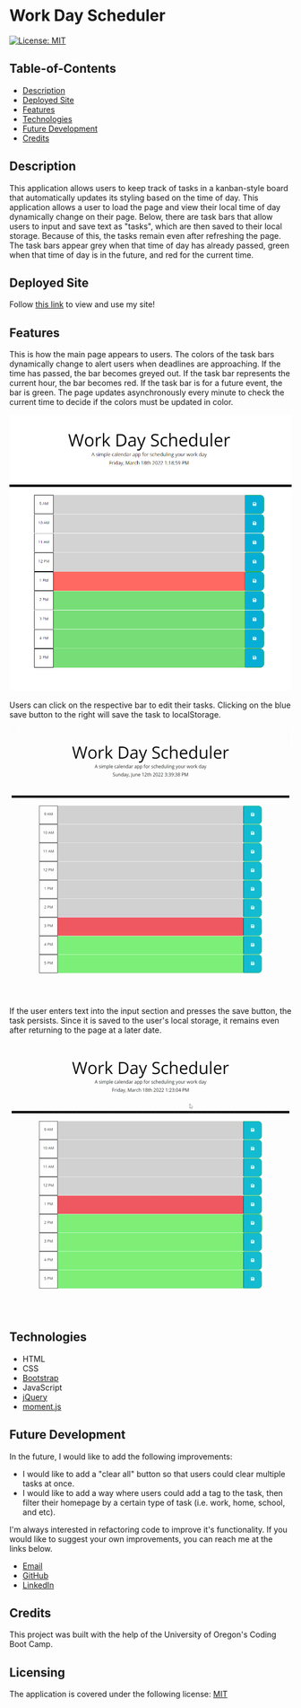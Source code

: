 # Work Day Scheduler

[![License: MIT](https://img.shields.io/badge/License-MIT-yellow.svg)](https://opensource.org/licenses/MIT)

## Table-of-Contents

- [Description](#description)
- [Deployed Site](#deployed-site)
- [Features](#features)
- [Technologies](#technologies)
- [Future Development](#future-development)
- [Credits](#credits)

## Description

This application allows users to keep track of tasks in a kanban-style board that automatically updates its styling based on the time of day. This application allows a user to load the page and view their local time of day dynamically change on their page. Below, there are task bars that allow users to input and save text as "tasks", which are then saved to their local storage. Because of this, the tasks remain even after refreshing the page. The task bars appear grey when that time of day has already passed, green when that time of day is in the future, and red for the current time.

## Deployed Site

Follow [this link](https://ashlynn4567.github.io/Work-Day-Scheduler/) to view and use my site!

## Features

This is how the main page appears to users. The colors of the task bars dynamically change to alert users when deadlines are approaching. If the time has passed, the bar becomes greyed out. If the task bar represents the current hour, the bar becomes red. If the task bar is for a future event, the bar is green. The page updates asynchronously every minute to check the current time to decide if the colors must be updated in color.

<p align="center">
<img alt="A screenshot of the homepage of work day scheduler. It shows different colored bars based on the current time - grey for an hour in the past, red for the current hour, and green for hours in the future. " src="./assets/images/work-day-scheduler-screenshot.jpg"/>
</p>

Users can click on the respective bar to edit their tasks. Clicking on the blue save button to the right will save the task to localStorage.

<p align="center">
<img alt="A demonstration gif showing how a user can click on a task bar to type freeform text. Once they are done, they must click on the blue save button to the right in order to save the task to localStorage" src="./assets/images/work-day-scheduler-demo.gif"/>
</p>

If the user enters text into the input section and presses the save button, the task persists. Since it is saved to the user's local storage, it remains even after returning to the page at a later date.

<p align="center">
<img alt="A demonstration gif showing that, even if the user navigates to a different page, their tasks are saved in localStorage. " src="./assets/images/work-day-scheduler-demo-2.gif"/>
</p>

## Technologies

- HTML
- CSS
- [Bootstrap](https://getbootstrap.com/)
- JavaScript
- [jQuery](https://jquery.com/)
- [moment.js](https://momentjs.com/)

## Future Development

In the future, I would like to add the following improvements:

- I would like to add a "clear all" button so that users could clear multiple tasks at once.
- I would like to add a way where users could add a tag to the task, then filter their homepage by a certain type of task (i.e. work, home, school, and etc).

I'm always interested in refactoring code to improve it's functionality. If you would like to suggest your own improvements, you can reach me at the links below.

- <a href="mailto:ashlynn4567@gmail.com">Email</a>
- <a href="https://github.com/ashlynn4567">GitHub</a>
- <a href="https://www.linkedin.com/in/ashley-lynn-smith/">LinkedIn</a>

## Credits

This project was built with the help of the University of Oregon's Coding Boot Camp.

## Licensing

The application is covered under the following license: [MIT](https://opensource.org/licenses/MIT)
